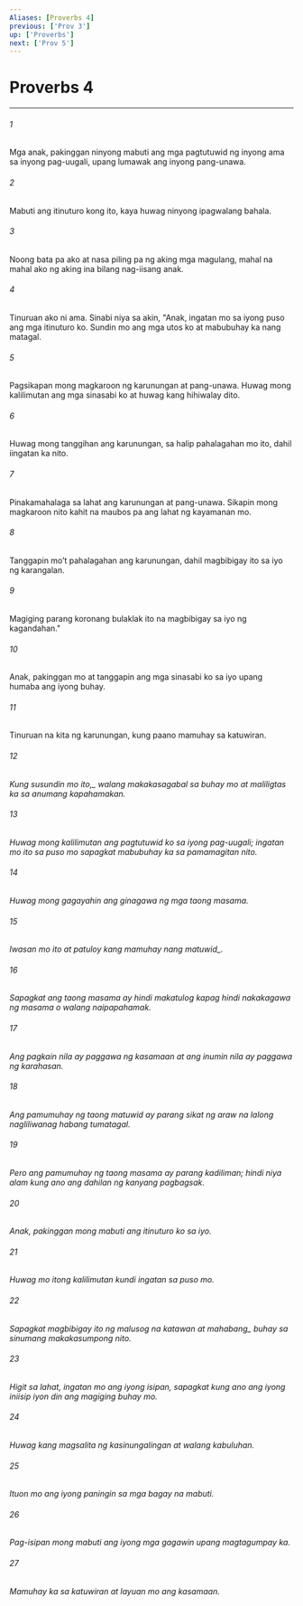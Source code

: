 ```yaml
---
Aliases: [Proverbs 4]
previous: ['Prov 3']
up: ['Proverbs']
next: ['Prov 5']
---
```

# Proverbs 4

***






















###### 1 










Mga anak, pakinggan ninyong mabuti ang mga pagtutuwid ng inyong ama sa inyong pag-uugali, upang lumawak ang inyong pang-unawa. 





















###### 2 










Mabuti ang itinuturo kong ito, kaya huwag ninyong ipagwalang bahala. 





















###### 3 










Noong bata pa ako at nasa piling pa ng aking mga magulang, mahal na mahal ako ng aking ina bilang nag-iisang anak. 





















###### 4 










Tinuruan ako ni ama. Sinabi niya sa akin, "Anak, ingatan mo sa iyong puso ang mga itinuturo ko. Sundin mo ang mga utos ko at mabubuhay ka nang matagal. 





















###### 5 










Pagsikapan mong magkaroon ng karunungan at pang-unawa. Huwag mong kalilimutan ang mga sinasabi ko at huwag kang hihiwalay dito. 





















###### 6 










Huwag mong tanggihan ang karunungan, sa halip pahalagahan mo ito, dahil iingatan ka nito. 





















###### 7 










Pinakamahalaga sa lahat ang karunungan at pang-unawa. Sikapin mong magkaroon nito kahit na maubos pa ang lahat ng kayamanan mo. 





















###### 8 










Tanggapin moʼt pahalagahan ang karunungan, dahil magbibigay ito sa iyo ng karangalan. 





















###### 9 










Magiging parang koronang bulaklak ito na magbibigay sa iyo ng kagandahan." 





















###### 10 










Anak, pakinggan mo at tanggapin ang mga sinasabi ko sa iyo upang humaba ang iyong buhay. 





















###### 11 










Tinuruan na kita ng karunungan, kung paano mamuhay sa katuwiran. 





















###### 12 










<i class="trans-change">Kung susundin mo ito,_ walang makakasagabal sa buhay mo at maliligtas ka sa anumang kapahamakan. 





















###### 13 










Huwag mong kalilimutan ang pagtutuwid ko sa iyong pag-uugali; ingatan mo ito sa puso mo sapagkat mabubuhay ka sa pamamagitan nito. 





















###### 14 










Huwag mong gagayahin ang ginagawa ng mga taong masama. 





















###### 15 










Iwasan mo ito at patuloy kang <i class="trans-change">mamuhay nang matuwid_. 





















###### 16 










Sapagkat ang taong masama ay hindi makatulog kapag hindi nakakagawa ng masama o walang naipapahamak. 





















###### 17 










Ang pagkain nila ay paggawa ng kasamaan at ang inumin nila ay paggawa ng karahasan. 





















###### 18 










Ang pamumuhay ng taong matuwid ay parang sikat ng araw na lalong nagliliwanag habang tumatagal. 





















###### 19 










Pero ang pamumuhay ng taong masama ay parang kadiliman; hindi niya alam kung ano ang dahilan ng kanyang pagbagsak. 





















###### 20 










Anak, pakinggan mong mabuti ang itinuturo ko sa iyo. 





















###### 21 










Huwag mo itong kalilimutan kundi ingatan sa puso mo. 





















###### 22 










Sapagkat magbibigay ito ng malusog na katawan at <i class="trans-change">mahabang_ buhay sa sinumang makakasumpong nito. 





















###### 23 










Higit sa lahat, ingatan mo ang iyong isipan, sapagkat kung ano ang iyong iniisip iyon din ang magiging buhay mo. 





















###### 24 










Huwag kang magsalita ng kasinungalingan at walang kabuluhan. 





















###### 25 










Ituon mo ang iyong paningin sa mga bagay na mabuti. 





















###### 26 










Pag-isipan mong mabuti ang iyong mga gagawin upang magtagumpay ka. 





















###### 27 










Mamuhay ka sa katuwiran at layuan mo ang kasamaan.
